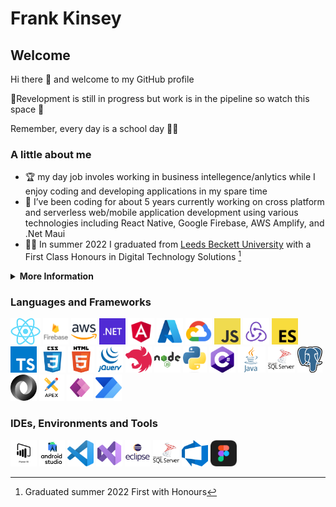# Frank Kinsey

## Welcome
Hi there 👋 and welcome to my GitHub profile 

👷Revelopment is still in progress but work is in the pipeline so watch this space 👷

Remember, every day is a school day 👨‍🎓

### A little about me
- 🏆 my day job involes working in business intellegence/anlytics while I enjoy coding and developing applications in my spare time
- 🌱 I’ve been coding for about 5 years currently working on cross platform and serverless web/mobile application development using various technologies including React Native, Google Firebase, AWS Amplify, and .Net Maui
- 👨‍🎓 In summer 2022 I graduated from [Leeds Beckett University](https://www.leedsbeckett.ac.uk/) with a First Class Honours in Digital Technology Solutions [^1]

<details><summary><b>More Information</b></summary>
For more information about me please see my [LinkedIn](https://www.linkedin.com/in/frank-kinsey/)
<a href="https://www.linkedin.com/in/frank-kinsey/" target="_blank"><img alt="LinkedIn" title="LinkedIn" src="/icons/linkedin.png" height="42"></a>
</details>

### Languages and Frameworks

<a href="https://reactnative.dev/" target="_blank"><img alt="React Native" title="React Native" src="/icons/react.png" height="42"></a>
<a href="https://firebase.google.com/" target="_blank"><img alt="Firebase" title="Firebase" src="/icons/firebase.png" height="42"></a>
<a href="https://aws.amazon.com/amplify/" target="_blank"><img alt="AWS Amplify" title="AWS Amplify" src="/icons/aws.png" height="42"></a>
<a href="https://learn.microsoft.com/en-us/dotnet/maui/" target="_blank"><img alt="Net Maui" title="NET Maui" src="/icons/net.png" height="42"></a>
<a href="https://angular.io/" target="_blank"><img alt="Angular" title="Angular" src="/icons/angular.png" height="42"></a>
<a href="https://azure.microsoft.com/" target="_blank"><img alt="Azure" title="Azure" src="/icons/azure.png" height="42"></a>
<a href="https://cloud.google.com/" target="_blank"><img alt="Google Cloud Platform" title="Google Cloud Platform" src="/icons/gcp.png" height="42"></a>
<a href="https://developer.mozilla.org/en-US/docs/Web/JavaScript" target="_blank"><img alt="JavaScript" title="JavaScript" src="/icons/javascript.png" height="42"></a>
<a href="https://redux.js.org/" target="_blank"><img alt="Redux" title="Redux" src="/icons/redux.png" height="42"></a>
<a href="https://en.wikipedia.org/wiki/ECMAScript" target="_blank"><img alt="ECMAscript" title="ECMAscript" src="/icons/ecmascript.png" height="42"></a>
<a href="https://www.typescriptlang.org" target="_blank"><img alt="TypeScript" title="TypeScript" src="/icons/typescript.png" height="42"></a>
<a href="https://www.w3.org/Style/CSS/" target="_blank"><img alt="CSS" title="CSS" src="/icons/css.png" height="42"></a>
<a href="https://developer.mozilla.org/en-US/docs/Glossary/HTML5" target="_blank"><img alt="HTML" title="HTML" src="/icons/html.png" height="42"></a>
<a href="https://jquery.com/" target="_blank"><img alt="JQuery" title="JQuery" src="/icons/jquery.png" height="42"></a>
<a href="https://nestjs.com/" target="_blank"><img alt="Nest" title="Nest" src="/icons/nest.png" height="42"></a>
<a href="https://nodejs.org/en/" target="_blank"><img alt="Node" title="Node" src="/icons/node.png" height="42"></a>
<a href="https://www.python.org/" target="_blank"><img alt="Python" title="Python" src="/icons/python.png" height="42"></a>
<a href="https://learn.microsoft.com/en-us/dotnet/csharp/" target="_blank"><img alt="C Sharp" title="C Sharp" src="/icons/csharp.png" height="42"></a>
<a href="https://www.java.com/en/" target="_blank"><img alt="Java" title="Java" src="/icons/java.png" height="42"></a>
<a href="https://learn.microsoft.com/en-us/sql" target="_blank"><img alt="MSsql" title="MSsql" src="/icons/mssql.png" height="42"></a>
<a href="https://www.postgresql.org/" target="_blank"><img alt="Postgre" title="Postgre" src="/icons/postgre.png" height="42"></a>
<a href="https://www.json.org/json-en.html" target="_blank"><img alt="JSON" title="JSON" src="/icons/json.png" height="42"></a>
<a href="https://apex.oracle.com/en/" target="_blank"><img alt="Oracle Apex" title="Oracle Apex" src="/icons/apex.png" height="42"></a>
<a href="https://powerapps.microsoft.com/" target="_blank"><img alt="Power Apps" title="Power Apps" src="/icons/powerapps.png" height="42"></a>
<a href="https://powerautomate.microsoft.com/" target="_blank"><img alt="Power Automate" title="Power Automate" src="/icons/powerautomate.png" height="42"></a>

### IDEs, Environments and Tools

<a href="https://powerbi.microsoft.com/en-au/" target="_blank"><img alt="Power BI" title="Power BI" src="/icons/powerbi.png" height="42"></a>
<a href="https://developer.android.com/studio" target="_blank"><img alt="Android Studio" title="Android Studio" src="/icons/androidstudio.png" height="42"></a>
<a href="https://code.visualstudio.com/" target="_blank"><img alt="VS Code" title="VS Code" src="/icons/vscode.png" height="42"></a>
<a href="https://visualstudio.microsoft.com/" target="_blank"><img alt="Visual Studio" title="Visual Studio" src="/icons/visualstudio.png" height="42"></a>
<a href="https://www.eclipse.org/ide/" target="_blank"><img alt="Eclipse IDE" title="Eclipse" src="/icons/eclipse.png" height="42"></a>
<a href="https://learn.microsoft.com/en-us/sql/ssms" target="_blank"><img alt="SSMS" title="SSMS" src="/icons/mssql.png" height="42"></a>
<a href="https://azure.microsoft.com/en-us/solutions/devops/" target="_blank"><img alt="Azure Dev Ops" title="Azure Dev Ops" src="/icons/azuredevops.png" height="42"></a>
<a href="https://www.figma.com/" target="_blank"><img alt="Figma" title="Figma" src="/icons/figma.png" height="42"></a>


[^1]: Graduated summer 2022 First with Honours

<!-- commented out code
**talk2frank/talk2frank** is a ✨ _special_ ✨ repository because its `README.md` (this file) appears on your GitHub profile.
-->
